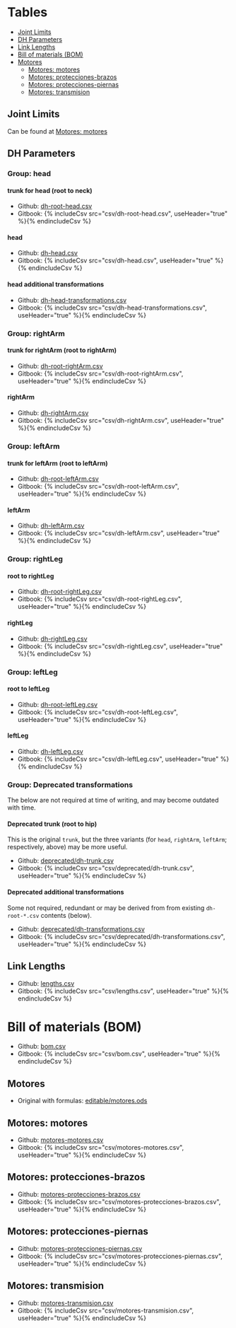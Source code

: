 # Tables
- [Joint Limits](#joint-limits)
- [DH Parameters](#dh-parameters)
- [Link Lengths](#link-lengths)
- [Bill of materials (BOM)](#bill-of-materials-bom)
- [Motores](#motores)
   - [Motores: motores](#motores-motores)
   - [Motores: protecciones-brazos](#motores-protecciones-brazos)
   - [Motores: protecciones-piernas](#motores-protecciones-piernas)
   - [Motores: transmision](#motores-transmision)

## Joint Limits
Can be found at [Motores: motores](#motores-motores)

## DH Parameters

### Group: head

#### trunk for head (root to neck)
- Github: [dh-root-head.csv](csv/dh-root-head.csv)
- Gitbook: {% includeCsv src="csv/dh-root-head.csv", useHeader="true" %}{% endincludeCsv %}

#### head
- Github: [dh-head.csv](csv/dh-head.csv)
- Gitbook: {% includeCsv src="csv/dh-head.csv", useHeader="true" %}{% endincludeCsv %}

#### head additional transformations
- Github: [dh-head-transformations.csv](csv/dh-head-transformations.csv)
- Gitbook: {% includeCsv src="csv/dh-head-transformations.csv", useHeader="true" %}{% endincludeCsv %}

### Group: rightArm

#### trunk for rightArm (root to rightArm)
- Github: [dh-root-rightArm.csv](csv/dh-root-rightArm.csv)
- Gitbook: {% includeCsv src="csv/dh-root-rightArm.csv", useHeader="true" %}{% endincludeCsv %}

#### rightArm
- Github: [dh-rightArm.csv](csv/dh-rightArm.csv)
- Gitbook: {% includeCsv src="csv/dh-rightArm.csv", useHeader="true" %}{% endincludeCsv %}

### Group: leftArm

#### trunk for leftArm (root to leftArm)
- Github: [dh-root-leftArm.csv](csv/dh-root-leftArm.csv)
- Gitbook: {% includeCsv src="csv/dh-root-leftArm.csv", useHeader="true" %}{% endincludeCsv %}

#### leftArm
- Github: [dh-leftArm.csv](csv/dh-leftArm.csv)
- Gitbook: {% includeCsv src="csv/dh-leftArm.csv", useHeader="true" %}{% endincludeCsv %}

### Group: rightLeg

#### root to rightLeg
- Github: [dh-root-rightLeg.csv](csv/dh-root-rightLeg.csv)
- Gitbook: {% includeCsv src="csv/dh-root-rightLeg.csv", useHeader="true" %}{% endincludeCsv %}

#### rightLeg
- Github: [dh-rightLeg.csv](csv/dh-rightLeg.csv)
- Gitbook: {% includeCsv src="csv/dh-rightLeg.csv", useHeader="true" %}{% endincludeCsv %}

### Group: leftLeg

#### root to leftLeg
- Github: [dh-root-leftLeg.csv](csv/dh-root-leftLeg.csv)
- Gitbook: {% includeCsv src="csv/dh-root-leftLeg.csv", useHeader="true" %}{% endincludeCsv %}

#### leftLeg
- Github: [dh-leftLeg.csv](csv/dh-leftLeg.csv)
- Gitbook: {% includeCsv src="csv/dh-leftLeg.csv", useHeader="true" %}{% endincludeCsv %}

### Group: Deprecated transformations
The below are not required at time of writing, and may become outdated with time.

#### Deprecated trunk (root to hip)
This is the original `trunk`, but the three variants (for `head`, `rightArm`, `leftArm`; respectively, above) may be more useful.
- Github: [deprecated/dh-trunk.csv](csv/deprecated/dh-trunk.csv)
- Gitbook: {% includeCsv src="csv/deprecated/dh-trunk.csv", useHeader="true" %}{% endincludeCsv %}

#### Deprecated additional transformations
Some not required, redundant or may be derived from from existing `dh-root-*.csv` contents (below).
- Github: [deprecated/dh-transformations.csv](csv/deprecated/dh-transformations.csv)
- Gitbook: {% includeCsv src="csv/deprecated/dh-transformations.csv", useHeader="true" %}{% endincludeCsv %}

## Link Lengths
- Github: [lengths.csv](csv/lengths.csv)
- Gitbook: {% includeCsv src="csv/lengths.csv", useHeader="true" %}{% endincludeCsv %}

# Bill of materials (BOM)
- Github: [bom.csv](csv/bom.csv)
- Gitbook: {% includeCsv src="csv/bom.csv", useHeader="true" %}{% endincludeCsv %}

## Motores
- Original with formulas: [editable/motores.ods](csv/editable/motores.ods)

## Motores: motores
- Github: [motores-motores.csv](csv/motores-motores.csv)
- Gitbook: {% includeCsv src="csv/motores-motores.csv", useHeader="true" %}{% endincludeCsv %}

## Motores: protecciones-brazos
- Github: [motores-protecciones-brazos.csv](csv/motores-protecciones-brazos.csv)
- Gitbook: {% includeCsv src="csv/motores-protecciones-brazos.csv", useHeader="true" %}{% endincludeCsv %}

## Motores: protecciones-piernas
- Github: [motores-protecciones-piernas.csv](csv/motores-protecciones-piernas.csv)
- Gitbook: {% includeCsv src="csv/motores-protecciones-piernas.csv", useHeader="true" %}{% endincludeCsv %}

## Motores: transmision
- Github: [motores-transmision.csv](csv/motores-transmision.csv)
- Gitbook: {% includeCsv src="csv/motores-transmision.csv", useHeader="true" %}{% endincludeCsv %}
